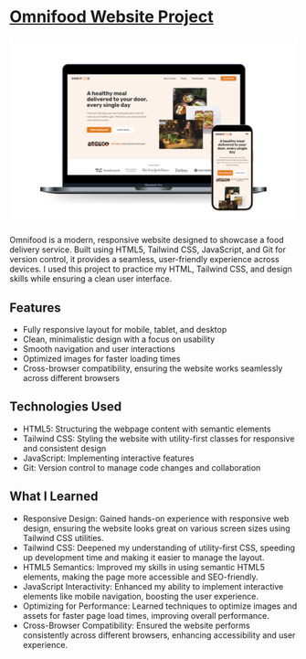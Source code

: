 # [Omnifood Website Project](https://fondril.github.io/omnifood/)

![Picture of Omnifood website on a laptop.](./content/img/READMEBanner.png)

Omnifood is a modern, responsive website designed to showcase a food delivery service. Built using HTML5, Tailwind CSS, JavaScript, and Git for version control, it provides a seamless, user-friendly experience across devices. I used this project to practice my HTML, Tailwind CSS, and design skills while ensuring a clean user interface.

## Features

- Fully responsive layout for mobile, tablet, and desktop
- Clean, minimalistic design with a focus on usability
- Smooth navigation and user interactions
- Optimized images for faster loading times
- Cross-browser compatibility, ensuring the website works seamlessly across different browsers

## Technologies Used

- HTML5: Structuring the webpage content with semantic elements
- Tailwind CSS: Styling the website with utility-first classes for responsive and consistent design
- JavaScript: Implementing interactive features
- Git: Version control to manage code changes and collaboration

## What I Learned

- Responsive Design: Gained hands-on experience with responsive web design, ensuring the website looks great on various screen sizes using Tailwind CSS utilities.
- Tailwind CSS: Deepened my understanding of utility-first CSS, speeding up development time and making it easier to manage the layout.
- HTML5 Semantics: Improved my skills in using semantic HTML5 elements, making the page more accessible and SEO-friendly.
- JavaScript Interactivity: Enhanced my ability to implement interactive elements like mobile navigation, boosting the user experience.
- Optimizing for Performance: Learned techniques to optimize images and assets for faster page load times, improving overall performance.
- Cross-Browser Compatibility: Ensured the website performs consistently across different browsers, enhancing accessibility and user experience.
